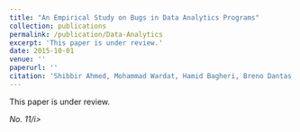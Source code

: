 ```yaml
---
title: "An Empirical Study on Bugs in Data Analytics Programs"
collection: publications
permalink: /publication/Data-Analytics
excerpt: 'This paper is under review.'
date: 2015-10-01
venue: ''
paperurl: ''
citation: 'Shibbir Ahmed, Mohammad Wardat, Hamid Bagheri, Breno Dantas Cruz, and Hridesh Rajan, An Empirical Study on Bugs in Data Analytics Programs. (Under Review).'
---
```

This paper is under review.

<!-- [Download paper here]() -->

<i>No. 11/i>